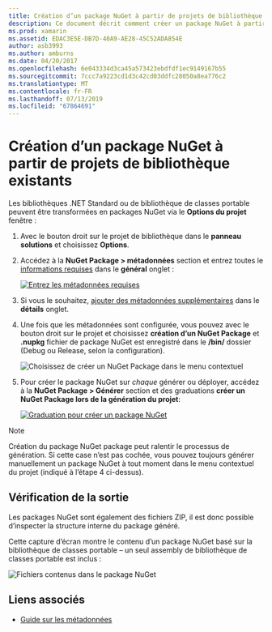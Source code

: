 ```yaml
---
title: Création d’un package NuGet à partir de projets de bibliothèque existants
description: Ce document décrit comment créer un package NuGet à partir d’un projet de bibliothèque existant, ce qui permet le code à partager avec d’autres développeurs.
ms.prod: xamarin
ms.assetid: EDAC3E5E-DB7D-40A9-AE28-45C52ADA854E
author: asb3993
ms.author: amburns
ms.date: 04/20/2017
ms.openlocfilehash: 6e043334d3ca45a573423ebdfdf1ec9149167b55
ms.sourcegitcommit: 7ccc7a9223cd1d3c42cd03ddfc28050a8ea776c2
ms.translationtype: MT
ms.contentlocale: fr-FR
ms.lasthandoff: 07/13/2019
ms.locfileid: "67864691"
---
```

# <a name="creating-a-nuget-from-existing-library-projects"></a>Création d’un package NuGet à partir de projets de bibliothèque existants

Les bibliothèques .NET Standard ou de bibliothèque de classes portable peuvent être transformées en packages NuGet via le **Options du projet** fenêtre :

1. Avec le bouton droit sur le projet de bibliothèque dans le **panneau solutions** et choisissez **Options**.

2. Accédez à la **NuGet Package > métadonnées** section et entrez toutes le [informations requises](~/cross-platform/app-fundamentals/nuget-multiplatform-libraries/metadata.md) dans le **général** onglet :

   [![](existing-library-images/existing-metadata-sml.png "Entrez les métadonnées requises")](existing-library-images/existing-metadata.png#lightbox)

3. Si vous le souhaitez, [ajouter des métadonnées supplémentaires](~/cross-platform/app-fundamentals/nuget-multiplatform-libraries/metadata.md) dans le **détails** onglet.

4. Une fois que les métadonnées sont configurée, vous pouvez avec le bouton droit sur le projet et choisissez **création d’un NuGet Package** et **.nupkg** fichier de package NuGet est enregistré dans le **/bin/** dossier (Debug ou Release, selon la configuration).

   ![](existing-library-images/create-nuget-package.png "Choisissez de créer un NuGet Package dans le menu contextuel")

5. Pour créer le package NuGet sur _chaque_ générer ou déployer, accédez à la **NuGet Package > Générer** section et des graduations **créer un NuGet Package lors de la génération du projet**:

    [![](existing-library-images/existing-tickbox-sml.png "Graduation pour créer un package NuGet")](existing-library-images/existing-tickbox.png#lightbox)

> [!NOTE]
> Création du package NuGet package peut ralentir le processus de génération. Si cette case n’est pas cochée, vous pouvez toujours générer manuellement un package NuGet à tout moment dans le menu contextuel du projet (indiqué à l’étape 4 ci-dessus).

## <a name="verifying-the-output"></a>Vérification de la sortie

Les packages NuGet sont également des fichiers ZIP, il est donc possible d’inspecter la structure interne du package généré.

Cette capture d’écran montre le contenu d’un package NuGet basé sur la bibliothèque de classes portable – un seul assembly de bibliothèque de classes portable est inclus :

![](existing-library-images/nuget-output.png "Fichiers contenus dans le package NuGet")


## <a name="related-links"></a>Liens associés

- [Guide sur les métadonnées](~/cross-platform/app-fundamentals/nuget-multiplatform-libraries/metadata.md)
